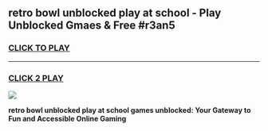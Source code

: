
## retro bowl unblocked play at school - Play Unblocked Gmaes & Free #r3an5
<h3>
<a href="https://news.freeplayer.one?title=retro_bowl_unblocked_play_at_school&ref=03M">CLICK TO PLAY</a></h3>
<hr>

<h3>
<a href="https://news.freeplayer.one?title=retro_bowl_unblocked_play_at_school&ref=03M">CLICK 2 PLAY</a>
  
</h3>

<a href="https://news.freeplayer.one?title=retro_bowl_unblocked_play_at_school&ref=03M"><img src="https://clearcache.store/games.png"></a>


**retro bowl unblocked play at school games unblocked: Your Gateway to Fun and Accessible Online Gaming**
